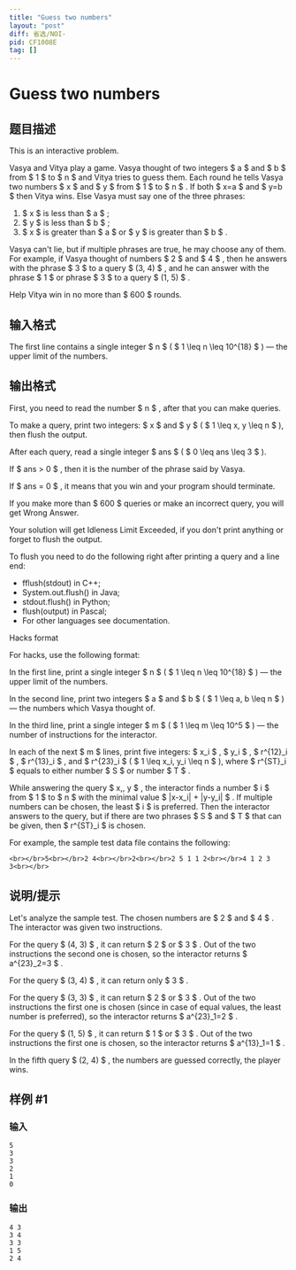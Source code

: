 ```yaml
---
title: "Guess two numbers"
layout: "post"
diff: 省选/NOI-
pid: CF1008E
tag: []
---
```


# Guess two numbers

## 题目描述

This is an interactive problem.

Vasya and Vitya play a game. Vasya thought of two integers $ a $ and $ b $ from $ 1 $ to $ n $ and Vitya tries to guess them. Each round he tells Vasya two numbers $ x $ and $ y $ from $ 1 $ to $ n $ . If both $ x=a $ and $ y=b $ then Vitya wins. Else Vasya must say one of the three phrases:

1. $ x $ is less than $ a $ ;
2. $ y $ is less than $ b $ ;
3. $ x $ is greater than $ a $ or $ y $ is greater than $ b $ .

Vasya can't lie, but if multiple phrases are true, he may choose any of them. For example, if Vasya thought of numbers $ 2 $ and $ 4 $ , then he answers with the phrase $ 3 $ to a query $ (3, 4) $ , and he can answer with the phrase $ 1 $ or phrase $ 3 $ to a query $ (1, 5) $ .

Help Vitya win in no more than $ 600 $ rounds.

## 输入格式

The first line contains a single integer $ n $ ( $ 1 \leq n \leq 10^{18} $ ) — the upper limit of the numbers.

## 输出格式

First, you need to read the number $ n $ , after that you can make queries.

To make a query, print two integers: $ x $ and $ y $ ( $ 1 \leq x, y \leq n $ ), then flush the output.

After each query, read a single integer $ ans $ ( $ 0 \leq ans \leq 3 $ ).

If $ ans > 0 $ , then it is the number of the phrase said by Vasya.

If $ ans = 0 $ , it means that you win and your program should terminate.

If you make more than $ 600 $ queries or make an incorrect query, you will get Wrong Answer.

Your solution will get Idleness Limit Exceeded, if you don't print anything or forget to flush the output.

To flush you need to do the following right after printing a query and a line end:

- fflush(stdout) in C++;
- System.out.flush() in Java;
- stdout.flush() in Python;
- flush(output) in Pascal;
- For other languages see documentation.

Hacks format

For hacks, use the following format:

In the first line, print a single integer $ n $ ( $ 1 \leq n \leq 10^{18} $ ) — the upper limit of the numbers.

In the second line, print two integers $ a $ and $ b $ ( $ 1 \leq a, b \leq n $ ) — the numbers which Vasya thought of.

In the third line, print a single integer $ m $ ( $ 1 \leq m \leq 10^5 $ ) — the number of instructions for the interactor.

In each of the next $ m $ lines, print five integers: $ x_i $ , $ y_i $ , $ r^{12}_i $ , $ r^{13}_i $ , and $ r^{23}_i $ ( $ 1 \leq x_i, y_i \leq n $ ), where $ r^{ST}_i $ equals to either number $ S $ or number $ T $ .

While answering the query $ x\,\, y $ , the interactor finds a number $ i $ from $ 1 $ to $ n $ with the minimal value $ |x-x_i| + |y-y_i| $ . If multiple numbers can be chosen, the least $ i $ is preferred. Then the interactor answers to the query, but if there are two phrases $ S $ and $ T $ that can be given, then $ r^{ST}_i $ is chosen.

For example, the sample test data file contains the following:

`<br></br>5<br></br>2 4<br></br>2<br></br>2 5 1 1 2<br></br>4 1 2 3 3<br></br>`

## 说明/提示

Let's analyze the sample test. The chosen numbers are $ 2 $ and $ 4 $ . The interactor was given two instructions.

For the query $ (4, 3) $ , it can return $ 2 $ or $ 3 $ . Out of the two instructions the second one is chosen, so the interactor returns $ a^{23}_2=3 $ .

For the query $ (3, 4) $ , it can return only $ 3 $ .

For the query $ (3, 3) $ , it can return $ 2 $ or $ 3 $ . Out of the two instructions the first one is chosen (since in case of equal values, the least number is preferred), so the interactor returns $ a^{23}_1=2 $ .

For the query $ (1, 5) $ , it can return $ 1 $ or $ 3 $ . Out of the two instructions the first one is chosen, so the interactor returns $ a^{13}_1=1 $ .

In the fifth query $ (2, 4) $ , the numbers are guessed correctly, the player wins.

## 样例 #1

### 输入

```
5
3
3
2
1
0
```

### 输出

```
4 3
3 4
3 3
1 5
2 4
```

